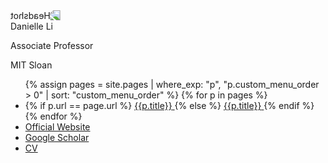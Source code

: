 <div>
  <img class="w-full rounded"
    src="{{'/assets/img/danielle-li-headshot.jpg' | prepend: site.url}}" alt="Headshot"
    style="transform: scaleX(-1);-webkit-transform: scaleX(-1);"
  >
  <div class="pt-4 mt-4">
    <div class="font-bold text-xl mb-2">Danielle Li</div>
    <div class="text-gray-700 text-base">
      <p>Associate Professor</p>
      <p>MIT Sloan</p>
    </div>
    <nav class="pt-6 text-base">
      <ul>
        {% assign pages = site.pages | where_exp: "p", "p.custom_menu_order > 0" | sort: "custom_menu_order" %}
        {% for p in pages %}
        <li>
          {% if p.url == page.url %}
          <a href="{{p.url | prepend: site.url}}"
            class="py-1 transition duration-200 ease-in-out relative block font-medium text-blue-600"
          >
            <span class="relative">{{p.title}}</span>
          </a>
          {% else %}
          <a href="{{p.url | prepend: site.url}}"
            class="py-1 transition duration-200 ease-in-out relative block font-medium hover:translate-x-2px hover:text-gray-900 text-gray-600"
          >
            <span class="relative">{{p.title}}</span>
          </a>
          {% endif %}
        </li>
        {% endfor %}
        <li>
          <a href="https://mitsloan.mit.edu/faculty/directory/danielle-li"
            class="py-1 transition duration-200 ease-in-out relative block font-medium hover:translate-x-2px hover:text-gray-900 text-gray-600"
          >
            <span class="relative">Official Website</span>
          </a>
        </li>
        <li>
          <a href="https://scholar.google.com/citations?user=loXqXPQAAAAJ&hl=en"
            class="py-1 transition duration-200 ease-in-out relative block font-medium hover:translate-x-2px hover:text-gray-900 text-gray-600"
          >
            <span class="relative">Google Scholar</span>
          </a>
        </li>
        <li>
          <a href=/assets/docs/CV_Current.pdf
            class="py-1 transition duration-200 ease-in-out relative block font-medium hover:translate-x-2px hover:text-gray-900 text-gray-600"
          >
            <span class="relative">CV</span>
          </a>
        </li>
      </ul>
    </nav>
  </div>
</div>
